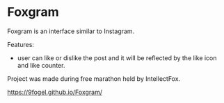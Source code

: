 # Foxgram

Foxgram is an interface similar to Instagram.

Features:
- user can like or dislike the post and it will be reflected by the like icon and like counter.


Project was made during free marathon held by IntellectFox.

https://9fogel.github.io/Foxgram/
